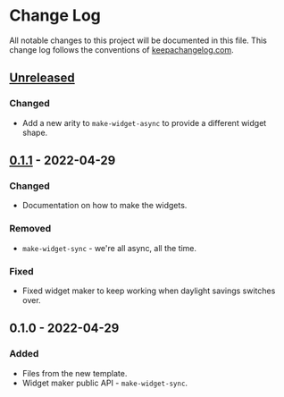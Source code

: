 # Change Log
All notable changes to this project will be documented in this file. This change log follows the conventions of [keepachangelog.com](http://keepachangelog.com/).

## [Unreleased]
### Changed
- Add a new arity to `make-widget-async` to provide a different widget shape.

## [0.1.1] - 2022-04-29
### Changed
- Documentation on how to make the widgets.

### Removed
- `make-widget-sync` - we're all async, all the time.

### Fixed
- Fixed widget maker to keep working when daylight savings switches over.

## 0.1.0 - 2022-04-29
### Added
- Files from the new template.
- Widget maker public API - `make-widget-sync`.

[Unreleased]: https://github.com/your-name/coevolution/compare/0.1.1...HEAD
[0.1.1]: https://github.com/your-name/coevolution/compare/0.1.0...0.1.1

